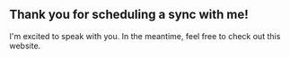 ## Thank you for scheduling a sync with me!

I'm excited to speak with you. In the meantime, feel free to check out this website.
